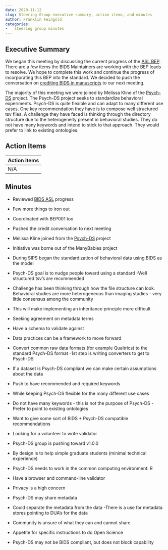 ```yaml
---
date: 2020-11-12
slug: Steering Group executive summary, action items, and minutes
author: Franklin Feingold
categories:
-   steering group minutes
---
```


<!-- more -->

## Executive Summary

We began this meeting by discussing the current progress of the [ASL BEP](https://github.com/bids-standard/bids-specification/pull/669). There are a few items the BIDS Maintainers are working with the BEP leads to resolve. We hope to complete this work and continue the progress of incorporating this BEP into the standard. We decided to push the conversation on [crediting BIDS in manuscripts](https://github.com/bids-standard/bids-specification/issues/627) to our next meeting.

The majority of this meeting we were joined by Melissa Kline of the [Psych-DS](https://github.com/psych-ds/psych-DS) project. The Psych-DS project seeks to standardize behavioral experiments. Psych-DS is quite flexible and can adapt to many different use cases. One key recommendation they have is to compose well structured tsv files. A challenge they have faced is thinking through the directory structure due to the heterogeneity present in behavioral studies. They do not have many keywords and intend to stick to that approach. They would prefer to link to existing ontologies.

## Action Items

| Action items |
| ------------ |
| N/A          |

## Minutes

-   Reviewed [BIDS ASL](https://github.com/bids-standard/bids-specification/pull/669) progress

-   Few more things to iron out
-   Coordinated with BEP001 too

-   Pushed the credit conversation to next meeting

-   Melissa Kline joined from the [Psych-DS](https://github.com/psych-ds/psych-DS) project
-   Initiative was borne out of the ManyBabies project
-   During SIPS began the standardization of behavioral data using BIDS as the model
-   Psych-DS goal is to nudge people toward using a standard
  -Well structured tsv’s are recommended
-   Challenge has been thinking through how the file structure can look. Behavioral studies are more heterogeneous than imaging studies - very little consensus among the community
-   This will make implementing an inheritance principle more difficult
-   Seeking agreement on metadata terms
-   Have a schema to validate against
-   Data practices can be a framework to move forward
-   Convert common raw data formats (for example Qualtrics) to the standard Psych-DS format
  -1st step is writing converters to get to Psych-DS
-   If a dataset is Psych-DS compliant we can make certain assumptions about the data
-   Push to have recommended and required keywords
-   While keeping Psych-DS flexible for the many different use cases
-   Do not have many keywords - this is not the purpose of Psych-DS
  -Prefer to point to existing ontologies
-   Want to give some sort of BIDS + Psych-DS compatible recommendations
-   Looking for a volunteer to write validator
-   Psych-DS group is pushing toward v1.0.0
-   By design is to help simple graduate students (minimal technical experience)
-   Psych-DS needs to work in the common computing environment: R
-   Have a browser and command-line validator
-   Privacy is a high concern
-   Psych-DS may share metadata
-   Could separate the metadata from the data
  -There is a use for metadata stores pointing to DUA’s for the data
-   Community is unsure of what they can and cannot share
-   Appetite for specific instructions to do Open Science
-   Psych-DS may not be BIDS compliant, but does not block capability
